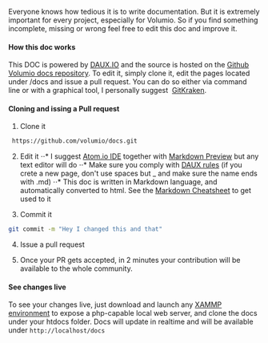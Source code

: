 
Everyone knows how tedious it is to write documentation. But it is extremely important for every project, especially for Volumio. So if you find something incomplete, missing or
 wrong feel free to edit this doc and improve it.

 #### How this doc works

 This DOC is powered by [DAUX.IO](http://daux.io/) and the source is hosted on the [Github Volumio docs repository](https://github.com/volumio/docs). To edit it, simply clone it, edit the
 pages located under /docs and issue a pull request. You can do so either via command line or with a graphical tool, I personally suggest  [GitKraken](https://www.gitkraken.com/).


 #### Cloning and issing a Pull request

 1. Clone it
```bash
 https://github.com/volumio/docs.git
```

2. Edit it
⋅⋅* I suggest [Atom.io IDE](https://atom.io/) together with  [Markdown Preview](https://atom.io/packages/markdown-preview) but any text editor will do
⋅⋅* Make sure you comply with   [DAUX rules](http://daux.io/Getting_Started) (if you crete a new page, don't use spaces but _ and make sure the name ends with .md)
⋅⋅* This doc is written in Markdown language, and automatically converted to html. See the [Markdown Cheatsheet](../Good_to_Knows/Markdown_Cheatsheet) to get used to it

3. Commit it

```bash
git commit -m "Hey I changed this and that"
```

4. Issue a pull request

5. Once your PR gets accepted, in 2 minutes your contribution will be available to the whole community.


#### See changes live

To see your changes live, just download and launch any  [XAMMP environment](https://www.apachefriends.org/it/index.html) to expose a php-capable local web server, and clone the docs
under your htdocs folder. Docs will update in realtime and will be available under `http://localhost/docs`
